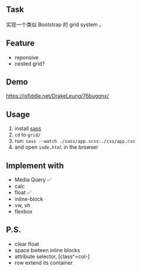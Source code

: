 ## Task
实现一个类似 Bootstrap 的 grid system 。

## Feature
- reponsive
- nested grid?

## Demo
https://jsfiddle.net/DrakeLeung/76buggnx/

## Usage
1. install [sass](http://sass-lang.com/install)
2. `cd` to `grid/`
3. run: `sass --watch ./sass/app.scss:./css/app.css`
4. and open `inde.html` in the browser

## Implement with
- Media Query :white_check_mark:
- calc
- float :white_check_mark:
- inline-block
- vw, vh
- flexbox

## P.S.
- clear float
- space bwteen inline blocks
- attribute selector, [class^=col-]
- row extend its container
